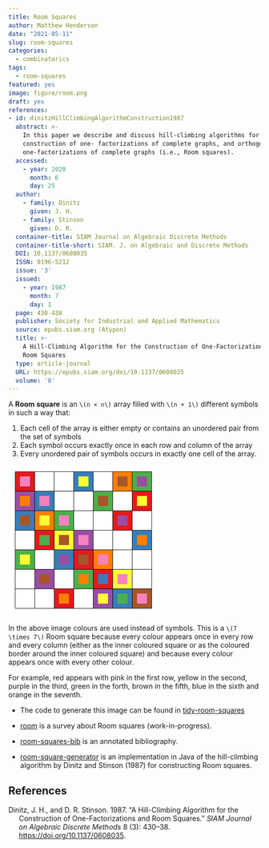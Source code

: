 ```yaml
---
title: Room Squares
author: Matthew Henderson
date: "2021-05-11"
slug: room-squares
categories:
  - combinatorics
tags:
  - room-squares
featured: yes
image: figure/room.png
draft: yes
references:
- id: dinitzHillClimbingAlgorithmConstruction1987
  abstract: >-
    In this paper we describe and discuss hill-climbing algorithms for the
    construction of one- factorizations of complete graphs, and orthogonal
    one-factorizations of complete graphs (i.e., Room squares).
  accessed:
    - year: 2020
      month: 6
      day: 25
  author:
    - family: Dinitz
      given: J. H.
    - family: Stinson
      given: D. R.
  container-title: SIAM Journal on Algebraic Discrete Methods
  container-title-short: SIAM. J. on Algebraic and Discrete Methods
  DOI: 10.1137/0608035
  ISSN: 0196-5212
  issue: '3'
  issued:
    - year: 1987
      month: 7
      day: 1
  page: 430-438
  publisher: Society for Industrial and Applied Mathematics
  source: epubs.siam.org (Atypon)
  title: >-
    A Hill-Climbing Algorithm for the Construction of One-Factorizations and
    Room Squares
  type: article-journal
  URL: https://epubs.siam.org/doi/10.1137/0608035
  volume: '8'
---
```


A **Room square**
is an `\(n × n\)` array filled with `\(n + 1\)`
different symbols in such a way that:

1.  Each cell of the array is either empty or contains an unordered pair
    from the set of symbols
2.  Each symbol occurs exactly once in each row and column of the array
3.  Every unordered pair of symbols occurs in exactly one cell of the array.

![seven by seven room square coloured by min value](figure/room.png)

In the above image colours are used instead of symbols.
This is a `\(7 \times 7\)` Room square because every colour appears
once in every row and every column (either as the
inner coloured square or as the coloured border around
the inner coloured square)
and because every colour appears
once with every other colour.

For example, red appears with pink in the first
row, yellow in the second, purple in the third, green
in the forth, brown in the fifth, blue in the sixth
and orange in the seventh.

-   The code to generate this image
    can be found in
    [tidy-room-squares](/projects/tidy-room-squares)

-   [room](/projects/room)
    is a survey about Room squares (work-in-progress).

-   [room-squares-bib](/projects/room-squares-bib)
    is an annotated bibliography.

-   [room-square-generator](/projects/room-square-generator)
    is an implementation in Java of
    the hill-climbing algorithm by
    Dinitz and Stinson (1987)
    for constructing Room squares.

## References

<div id="refs" class="references csl-bib-body hanging-indent">

<div id="ref-dinitzHillClimbingAlgorithmConstruction1987" class="csl-entry">

Dinitz, J. H., and D. R. Stinson. 1987. “A Hill-Climbing Algorithm for the Construction of One-Factorizations and Room Squares.” *SIAM Journal on Algebraic Discrete Methods* 8 (3): 430–38. <https://doi.org/10.1137/0608035>.

</div>

</div>
